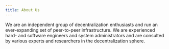 ```yaml
---
title: About Us
---
```

We are an independent group of decentralization enthusiasts and run an ever-expanding set of peer-to-peer infrastructure. We are experienced hard- and software engineers and system administrators and are consulted by various experts and researchers in the decentralization sphere.
